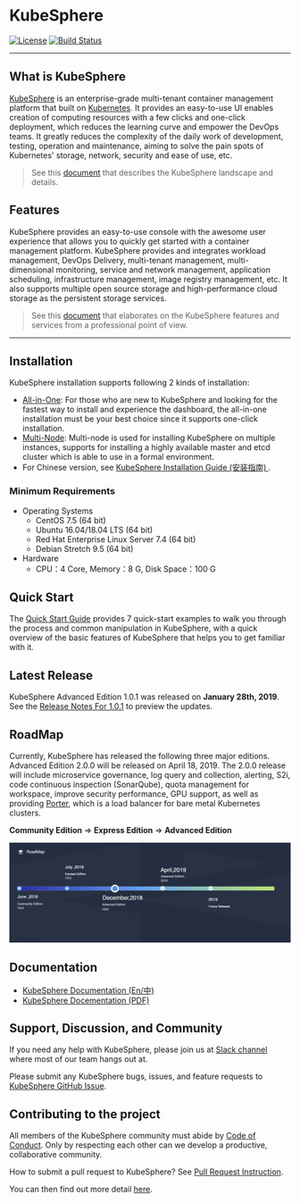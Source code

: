 # KubeSphere
[![License](http://img.shields.io/badge/license-apache%20v2-blue.svg)](https://github.com/KubeSphere/KubeSphere/blob/master/LICENSE)
[![Build Status](https://travis-ci.org/kubesphere/kubesphere.svg?branch=master)](https://travis-ci.org/kubesphere/kubesphere)

----

## What is KubeSphere

[KubeSphere](https://kubesphere.io/) is an enterprise-grade multi-tenant container management platform that built on [Kubernetes](https://kubernetes.io). It provides an easy-to-use UI enables creation of computing resources with a few clicks and one-click deployment, which reduces the learning curve and empower the DevOps teams. It greatly reduces the complexity of the daily work of development, testing, operation and maintenance, aiming to solve the pain spots of Kubernetes' storage, network, security and ease of use, etc.

> See this [document](https://docs.kubesphere.io/advanced-v1.0/en/introduction/intro/) that describes the KubeSphere landscape and details.

## Features

KubeSphere provides an easy-to-use console with the awesome user experience that allows you to quickly get started with a container management platform. KubeSphere provides and integrates workload management, DevOps Delivery, multi-tenant management, multi-dimensional monitoring, service and network management, application scheduling, infrastructure management, image registry management, etc. It also supports multiple open source storage and high-performance cloud storage as the persistent storage services.

> See this [document](https://docs.kubesphere.io/advanced-v1.0/en/introduction/features/) that elaborates on the KubeSphere features and services from a professional point of view.

----

## Installation

KubeSphere installation supports following 2 kinds of installation:

- [All-in-One](https://docs.kubesphere.io/advanced-v1.0/en/installation/all-in-one/): For those who are new to KubeSphere and looking for the fastest way to install and experience the dashboard, the all-in-one installation must be your best choice since it supports one-click installation.
- [Multi-Node](../https://docs.kubesphere.io/advanced-v1.0/en/installation/multi-node/): Multi-node is used for installing KubeSphere on multiple instances, supports for installing a highly available master and etcd cluster which is able to use in a formal environment.
- For Chinese version, see [KubeSphere Installation Guide (安装指南) ](https://docs.kubesphere.io/advanced-v1.0/zh-CN/installation/intro/).

### Minimum Requirements

- Operating Systems
   - CentOS 7.5 (64 bit)
   - Ubuntu 16.04/18.04 LTS (64 bit)
   - Red Hat Enterprise Linux Server 7.4 (64 bit)
   - Debian Stretch 9.5 (64 bit)
- Hardware
   - CPU：4 Core,  Memory：8 G, Disk Space：100 G

## Quick Start

The [Quick Start Guide](https://docs.kubesphere.io/advanced-v1.0/en/quick-start/admin-quick-start/) provides 7 quick-start examples to walk you through the process and common manipulation in KubeSphere, with a quick overview of the basic features of KubeSphere that helps you to get familiar with it. 

## Latest Release

KubeSphere Advanced Edition 1.0.1 was released on **January 28th, 2019**. See the [Release Notes For 1.0.1](https://docs.kubesphere.io/advanced-v1.0/en/release/release-v101/) to preview the updates.

## RoadMap

Currently, KubeSphere has released the following three major editions. Advanced Edition 2.0.0 will be released on April 18, 2019. The 2.0.0 release will include microservice governance, log query and collection, alerting, S2i, code continuous inspection (SonarQube), quota management for workspace, improve security performance, GPU support, as well as providing [Porter](https://github.com/kubesphere/porter), which is a load balancer for bare metal Kubernetes clusters.

**Community Edition** => **Express Edition** => **Advanced Edition**

![Roadmap](docs/images/roadmap-en.png)

## Documentation

- [KubeSphere Documentation (En/中) ](https://docs.kubesphere.io/)
- [KubeSphere Docementation (PDF)](https://docs.kubesphere.io/KubeSphere-advanced-v1.0.pdf)

## Support, Discussion, and Community

If you need any help with KubeSphere, please join us at [Slack channel](http://kubesphere.slack.com/) where most of our team hangs out at.

Please submit any KubeSphere bugs, issues, and feature requests to [KubeSphere GitHub Issue](https://github.com/kubesphere/kubesphere/issues).

## Contributing to the project

All members of the KubeSphere community must abide by [Code of Conduct](docs/code-of-conduct.md). Only by respecting each other can we develop a productive, collaborative community.

How to submit a pull request to KubeSphere? See [Pull Request Instruction](docs/pull-requests.md).

You can then find out more detail [here](docs/welcome-to-KubeSphere-new-developer-guide.md).


